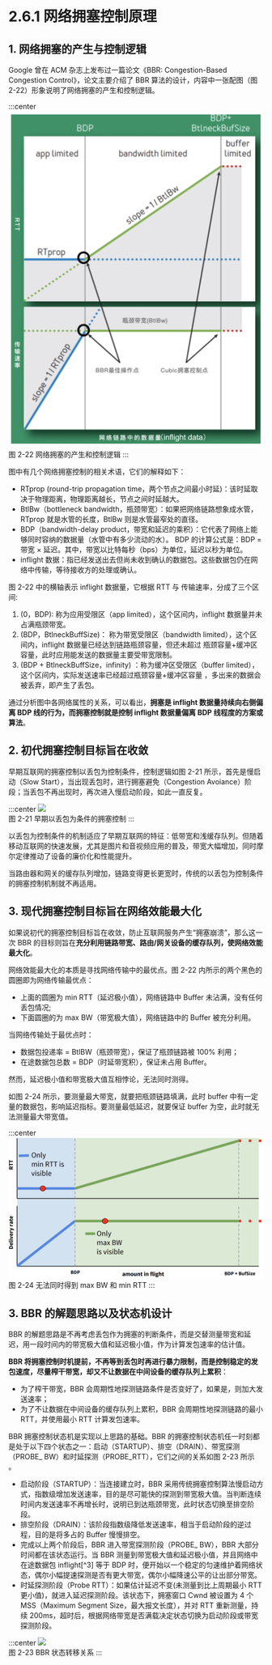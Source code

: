 # 2.6.1 网络拥塞控制原理

## 1. 网络拥塞的产生与控制逻辑

Google 曾在 ACM 杂志上发布过一篇论文《BBR: Congestion-Based Congestion Control》，论文主要介绍了 BBR 算法的设计，内容中一张配图（图 2-22）形象说明了网络拥塞的产生和控制逻辑。

:::center
  ![](../assets/bbr-cc.png)<br/>
 图 2-22 网络拥塞的产生和控制逻辑
:::

图中有几个网络拥塞控制的相关术语，它们的解释如下：

- RTprop (round-trip propagation time，两个节点之间最小时延)：该时延取决于物理距离，物理距离越长，节点之间时延越大。
- BtlBw（bottleneck bandwidth，瓶颈带宽）：如果把网络链路想象成水管，RTprop 就是水管的长度，BtlBw 则是水管最窄处的直径。
- BDP（bandwidth-delay product，带宽和延迟的乘积）：它代表了网络上能够同时容纳的数据量（水管中有多少流动的水）。 BDP 的计算公式是：BDP = 带宽 × 延迟。其中，带宽以比特每秒（bps）为单位，延迟以秒为单位。
- inflight 数据：指已经发送出去但尚未收到确认的数据包。这些数据包仍在网络中传输，等待接收方的处理或确认。

图 2-22 中的横轴表示 inflight 数据量，它根据 RTT 与 传输速率，分成了三个区间:

1. (0，BDP): 称为应用受限区（app limited），这个区间内，inflight 数据量并未占满瓶颈带宽。
2. (BDP，BtlneckBuffSize)： 称为带宽受限区（bandwidth limited），这个区间内，inflight 数据量已经达到链路瓶颈容量，但还未超过 瓶颈容量+缓冲区容量，此时应用能发送的数据量主要受带宽限制。
3. (BDP + BtlneckBuffSize，infinity) ：称为缓冲区受限区（buffer limited），这个区间内，实际发送速率已经超过瓶颈容量+缓冲区容量 ，多出来的数据会被丢弃，即产生了丢包。

通过分析图中各网络属性的关系，可以看出，**拥塞是 inflight 数据量持续向右侧偏离 BDP 线的行为，而拥塞控制就是控制 inflight 数据量偏离 BDP 线程度的方案或算法**。

## 2. 初代拥塞控制目标旨在收敛

早期互联网的拥塞控制以丢包为控制条件，控制逻辑如图 2-21 所示，首先是慢启动（Slow Start），当出现丢包时，进行拥塞避免（Congestion Avoiance）阶段；当丢包不再出现时，再次进入慢启动阶段，如此一直反复。

:::center
  ![](../assets/cc.png)<br/>
 图 2-21 早期以丢包为条件的拥塞控制
:::

以丢包为控制条件的机制适应了早期互联网的特征：低带宽和浅缓存队列。但随着移动互联网的快速发展，尤其是图片和音视频应用的普及，带宽大幅增加，同时摩尔定律推动了设备的廉价化和性能提升。

当路由器和网关的缓存队列增加，链路变得更长更宽时，传统的以丢包为控制条件的拥塞控制机制就不再适用。


## 3. 现代拥塞控制目标旨在网络效能最大化

如果说初代的拥塞控制目标旨在收敛，防止互联网服务产生“拥塞崩溃”，那么这一次 BBR 的目标则旨在**充分利用链路带宽、路由/网关设备的缓存队列，使网络效能最大化**。


网络效能最大化的本质是寻找网络传输中的最优点。图 2-22 内所示的两个黑色的圆圈即为网络传输最优点：
- 上面的圆圈为 min RTT（延迟极小值），网络链路中 Buffer 未沾满，没有任何丢包情况;
- 下面圆圈的为 max BW（带宽极大值），网络链路中的 Buffer 被充分利用。

当网络传输处于最优点时：

- 数据包投递率 = BtlBW（瓶颈带宽），保证了瓶颈链路被 100% 利用；
- 在途数据包总数 = BDP（时延带宽积），保证未占用 Buffer。


然而，延迟极小值和带宽极大值互相悖论，无法同时测得。

如图 2-24 所示，要测量最大带宽，就要把瓶颈链路填满，此时 buffer 中有一定量的数据包，影响延迟指标。要测量最低延迟，就要保证 buffer 为空，此时就无法测量最大带宽值。

:::center
  ![](../assets/bbr-2.png)<br/>
 图 2-24 无法同时得到 max BW 和 min RTT
:::

## 3. BBR 的解题思路以及状态机设计

BBR 的解题思路是不再考虑丢包作为拥塞的判断条件，而是交替测量带宽和延迟，用一段时间内的带宽极大值和延迟极小值，作为计算发包速率的估计值。

**BBR 将拥塞控制时机提前，不再等到丢包时再进行暴力限制，而是控制稳定的发包速度，尽量榨干带宽，却又不让数据在中间设备的缓存队列上累积**：

- 为了榨干带宽，BBR 会周期性地探测链路条件是否变好了，如果是，则加大发送速率；
- 为了不让数据在中间设备的缓存队列上累积，BBR 会周期性地探测链路的最小 RTT，并使用最小 RTT 计算发包速率。

BBR 拥塞控制状态机是实现以上思路的基础。BBR 的拥塞控制状态机任一时刻都是处于以下四个状态之一：启动（STARTUP）、排空（DRAIN）、带宽探测（PROBE_ BW）和时延探测（PROBE_RTT），它们之间的关系如图 2-23 所示 。

- 启动阶段（STARTUP）：当连接建立时，BBR 采用传统拥塞控制算法慢启动方式，指数级增加发送速率，目的是尽可能快的探测到带宽极大值。当判断连续时间内发送速率不再增长时，说明已到达瓶颈带宽，此时状态切换至排空阶段。
- 排空阶段（DRAIN）：该阶段指数级降低发送速率，相当于启动阶段的逆过程，目的是将多占的 Buffer 慢慢排空。
- 完成以上两个阶段后，BBR 进入带宽探测阶段（PROBE_ BW），BBR 大部分时间都在该状态运行。当 BBR 测量到带宽极大值和延迟极小值，并且网络中在途数据包 inflight[^3] 等于 BDP 时，便开始以一个稳定的匀速维护着网络状态，偶尔小幅提速探测是否有更大带宽，偶尔小幅降速公平的让出部分带宽。
- 时延探测阶段（Probe RTT）：如果估计延迟不变(未测量到比上周期最小 RTT 更小值)，就进入延迟探测阶段。该状态下，拥塞窗口 Cwnd 被设置为 4 个 MSS（Maximum Segment Size，最大报文长度），并对 RTT 重新测量，持续 200ms，超时后，根据网络带宽是否满载决定状态切换为启动阶段或带宽探测阶段。


:::center
  ![](../assets/bbr-status.png)<br/>
 图 2-23 BBR 状态转移关系
:::

